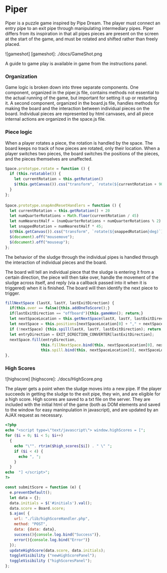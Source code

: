 # Piper

Piper is a puzzle game inspired by Pipe Dream. The player must connect an entry pipe to an exit pipe through manipulating intermediary pipes. Piper differs from its inspiration in that all pipes pieces are present on the screen at the start of the game, and must be rotated and shifted rather than freely placed.

![gameshot]
[gameshot]: ./docs/GameShot.png

A guide to game play is available in game from the instructions panel.

### Organization

Game logic is broken down into three separate components. One component, organized in the piper.js file, contains methods not essential to the actual running of the game, but important for setting it up or restarting it. A second component, organized in the board.js file, handles methods for making the board and the interaction between individual pieces on the board. Individual pieces are represented by html canvases, and all piece internal actions are organized in the space.js file.

### Piece logic

When a player rotates a piece, the rotation is handled by the space. The board keeps no track of how pieces are rotated, only their location. When a player switches two pieces, the board switches the positions of the pieces, and the pieces themselves are unaffected.

```javascript
Space.prototype.rotate = function () {
  if (this.rotatable()) {
    let currentRotation = this.getRotation()
    $(this.getCanvas()).css("transform", `rotate(${currentRotation + 90}deg)`);
  }
};

Space.prototype.snapAndResetHandlers = function () {
  let currentRotation = this.getRotation() + 20
  let numQuarterRotations = Math.floor(currentRotation / 45)
  let numNearestHalf = (numQuarterRotations + numQuarterRotations % 2)
  let snappedRotation = numNearestHalf * 45;
  $(this.getCanvas()).css("transform", `rotate(${snappedRotation}deg)`);
  $(document).off("mousemove");
  $(document).off("mouseup");
};
```

The behavior of the sludge through the individual pipes is handled through the interaction of individual pieces and the board.

The board will tell an individual piece that the sludge is entering it from a certain direction, the piece will then take over, handle the movement of the sludge across itself, and reply (via a callback passed into it when it is triggered) when it is finished. The board will then identify the next piece to trigger.

```javascript
fillNextSpace (lastX, lastY, lastExitDirection) {
  if(this.over == false){this.addOneToScore();}
  if(lastExitDirection == "offboard"){this.gameWon(); return;}
  let nextSpaceLocation = this.getNextSpace(lastX, lastY, lastExitDirection);
  let nextSpace = this.positions[nextSpaceLocation[0] + "," + nextSpaceLocation[1]];
  if (!nextSpace) {this.spill(lastX, lastY, lastExitDirection); return;}
  let entryDirection = EXIT_DIRECTION_CONVERTER[lastExitDirection];
  nextSpace.fill(entryDirection,
                this.fillNextSpace.bind(this, nextSpaceLocation[0], nextSpaceLocation[1]),
                this.spill.bind(this, nextSpaceLocation[0], nextSpaceLocation[1]));
},
```

### High Scores


![highscore]
[highscore]: ./docs/HighScore.png

The player gets a point when the sludge moves into a new pipe. If the player succeeds in getting the sludge to the exit pipe, they win, and are eligible for a high score. High scores are saved to a txt file on the server. They are included with the initial html of the game (both as DOM elements and saved to the window for easy maninpulation in javascript), and are updated by an AJAX request as necessary.

```php
<?php
echo "<script type=\"text/javascript\"> window.highScores = [";
for ($i = 0; $i < 5; $i++)
  {
    echo "\"". rtrim($high_scores[$i]) . " \" ";
    if ($i < 4) {
      echo ", ";
    }
  }
echo  "] </script>";
?>
```

```javascript
const submitScore = function (e) {
  e.preventDefault();
  let data = {};
  data.initials = $('#initials').val();
  data.score = Board.score;
  $.ajax( {
    url: "./lib/highScoreHandler.php",
    method: "POST",
    data: {data: data},
    success(){console.log.bind("Success")},
    error(){console.log.bind("Error")}
  });
  updateHighScore(data.score, data.initials);
  toggleVisibility ("newHighScorePanel");
  toggleVisibility ("highScoresPanel");
};
```

